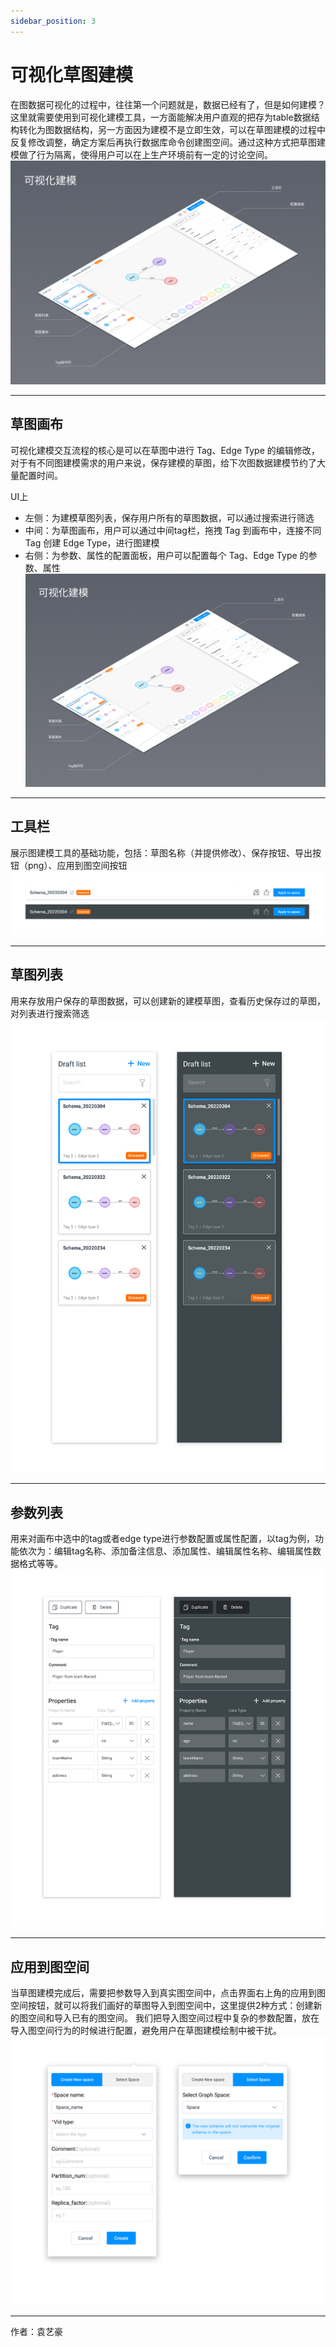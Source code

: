 ```yaml
---
sidebar_position: 3
---
```

# 可视化草图建模

在图数据可视化的过程中，往往第一个问题就是，数据已经有了，但是如何建模？这里就需要使用到可视化建模工具，一方面能解决用户直观的把存为table数据结构转化为图数据结构，另一方面因为建模不是立即生效，可以在草图建模的过程中反复修改调整，确定方案后再执行数据库命令创建图空间。通过这种方式把草图建模做了行为隔离，使得用户可以在上生产环境前有一定的讨论空间。
![image](https://github.com/yyh0808/blog-graphdocs/raw/master/img/schema-1.png)

----

## 草图画布

可视化建模交互流程的核心是可以在草图中进行 Tag、Edge Type 的编辑修改，对于有不同图建模需求的用户来说，保存建模的草图，给下次图数据建模节约了大量配置时间。

UI上
* 左侧：为建模草图列表，保存用户所有的草图数据，可以通过搜索进行筛选
* 中间：为草图画布，用户可以通过中间tag栏，拖拽 Tag 到画布中，连接不同 Tag 创建 Edge Type，进行图建模
* 右侧：为参数、属性的配置面板，用户可以配置每个 Tag、Edge Type 的参数、属性
![image](https://github.com/yyh0808/blog-graphdocs/raw/master/img/schema-1.png)

----

## 工具栏

展示图建模工具的基础功能，包括：草图名称（并提供修改）、保存按钮、导出按钮（png）、应用到图空间按钮
![image](https://github.com/yyh0808/blog-graphdocs/raw/master/img/schema-4.png)

----

## 草图列表

用来存放用户保存的草图数据，可以创建新的建模草图，查看历史保存过的草图，对列表进行搜索筛选
![image](https://github.com/yyh0808/blog-graphdocs/raw/master/img/schema-5.png)

----

## 参数列表

用来对画布中选中的tag或者edge type进行参数配置或属性配置，以tag为例，功能依次为：编辑tag名称、添加备注信息、添加属性、编辑属性名称、编辑属性数据格式等等。
![image](https://github.com/yyh0808/blog-graphdocs/raw/master/img/schema-6.png)

----

## 应用到图空间

当草图建模完成后，需要把参数导入到真实图空间中，点击界面右上角的应用到图空间按钮，就可以将我们画好的草图导入到图空间中，这里提供2种方式：创建新的图空间和导入已有的图空间。
我们把导入图空间过程中复杂的参数配置，放在导入图空间行为的时候进行配置，避免用户在草图建模绘制中被干扰。
![image](https://github.com/yyh0808/blog-graphdocs/raw/master/img/schema-7.png)

----

作者：袁艺豪

